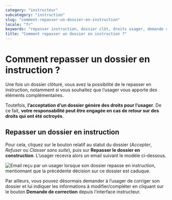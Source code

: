 ```yaml
---
category: "instructeur"
subcategory: "instruction"
slug: "comment-repasser-un-dossier-en-instruction"
locale: "fr"
keywords: "repasser instruction, dossier clôt, droits usager, demande correction"
title: "Comment repasser un dossier en instruction ?"
---
```


# Comment repasser un dossier en instruction ?

Une fois un dossier clôturé, vous avez la possibilité de le repasser en instruction, notamment si vous souhaitez que l’usager vous apporte des éléments complémentaires. 

Toutefois, **l’acceptation d’un dossier génère des droits pour l’usager**. De ce fait, **votre responsabilité peut être engagée en cas de retour sur des droits qui ont été octroyés**.

## Repasser un dossier en instruction

Pour cela, cliquez sur le bouton relatif au statut du dossier (*Accepter*, *Refuser* ou *Classer sans suite*), puis sur **Repasser le dossier en construction**. L’usager recevra alors un email suivant le modèle ci-dessous.

![Email reçu par un usager lorsque son dossier repasse en instruction, mentionnant que la précédente décision sur ce dossier est caduque.](faq/usager-email-dossier-repasser-instruction.png)

Par ailleurs, vous pouvez désormais demander à l’usager de corriger son dossier et lui indiquer les informations à modifier/compléter en cliquant sur le bouton **Demande de correction** depuis l’interface instructeur.
